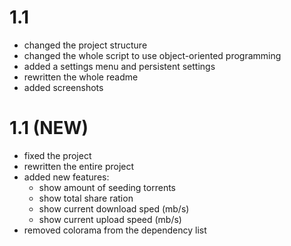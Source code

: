 # 1.1
- changed the project structure
- changed the whole script to use object-oriented programming
- added a settings menu and persistent settings
- rewritten the whole readme
- added screenshots

# 1.1 (NEW)
- fixed the project
- rewritten the entire project
- added new features:
  - show amount of seeding torrents
  - show total share ration
  - show current download sped (mb/s)
  - show current upload speed (mb/s)
- removed colorama from the dependency list